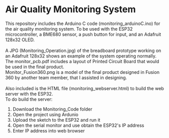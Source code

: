 # Air Quality Monitoring System
This repository includes the Arduino C code (monitoring_arduinoC.ino) for the air quality monitoring system. To be used with the ESP32 microcontroller, a BME680 sensor, a push button for input, and an Adafruit 128x32 OLED. <br />
\
A JPG (Monitoring_Operation.jpg) of the breadboard prototype working on an Adafruit 128x32 shows an example of the system operating normally. <br />
The monitor_pcb.pdf includes a layout of Printed Circuit Board that would be used in the final product. <br />
Monitor_Fusion360.png is a model of the final product designed in Fusion 360 by another team member, that I assisted in designing. <br />
\
Also included is the HTML file (monitoring_webserver.html) to build the web server with the ESP32. <br />
To do build the server: 
1. Download the Monitoring_Code folder
2. Open the project using Ardunio
3. Upload the sketch to the ESP32 and run it
4. Open the serial monitor and use obtain the ESP32's IP address
5. Enter IP address into web browser 

